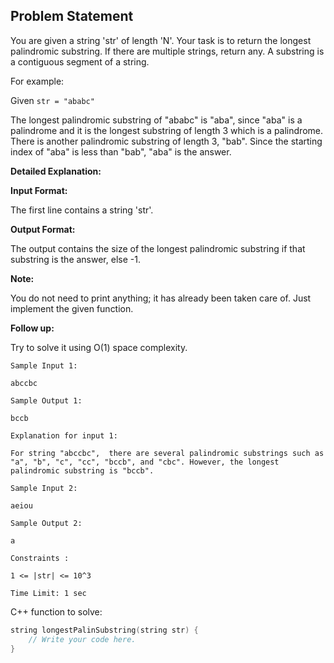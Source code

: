 ## Problem Statement

You are given a string 'str' of length 'N'. Your task is to return the longest palindromic substring. If there are multiple strings, return any. A substring is a contiguous segment of a string.

For example:

Given `str = "ababc"`

The longest palindromic substring of "ababc" is "aba", since "aba" is a palindrome and it is the longest substring of length 3 which is a palindrome. There is another palindromic substring of length 3, "bab". Since the starting index of "aba" is less than "bab", "aba" is the answer.

**Detailed Explanation:**

**Input Format:**

The first line contains a string 'str'.

**Output Format:**

The output contains the size of the longest palindromic substring if that substring is the answer, else -1.

**Note:**

You do not need to print anything; it has already been taken care of. Just implement the given function.

**Follow up:**

Try to solve it using O(1) space complexity.


```
Sample Input 1:

abccbc

Sample Output 1:

bccb

Explanation for input 1:

For string "abccbc",  there are several palindromic substrings such as "a", "b", "c", "cc", "bccb", and "cbc". However, the longest palindromic substring is "bccb".

Sample Input 2:

aeiou

Sample Output 2:

a

Constraints :

1 <= |str| <= 10^3

Time Limit: 1 sec
```

C++ function to solve:
```c++
string longestPalinSubstring(string str) {
    // Write your code here.
}
```
